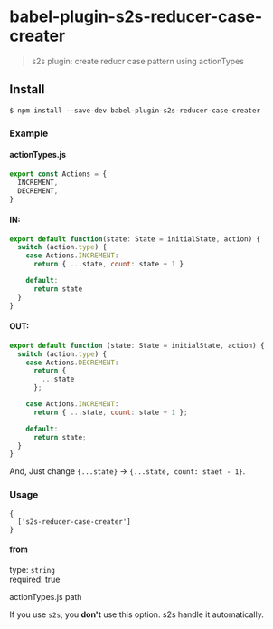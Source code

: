 # babel-plugin-s2s-reducer-case-creater

> s2s plugin: create reducr case pattern using actionTypes


## Install

```
$ npm install --save-dev babel-plugin-s2s-reducer-case-creater
```

### Example

#### actionTypes.js

```js
export const Actions = {
  INCREMENT,
  DECREMENT,
}
```

#### IN:

```js
export default function(state: State = initialState, action) {
  switch (action.type) {
    case Actions.INCREMENT:
      return { ...state, count: state + 1 }

    default:
      return state
  }
}
```

#### OUT:

```js
export default function (state: State = initialState, action) {
  switch (action.type) {
    case Actions.DECREMENT:
      return {
        ...state
      };

    case Actions.INCREMENT:
      return { ...state, count: state + 1 };

    default:
      return state;
  }
}
```

And, Just change `{...state}` → `{...state, count: staet - 1}`.

### Usage

```
{
  ['s2s-reducer-case-creater']
}
```

#### from

type: `string` <br>
required: true

actionTypes.js path

If you use `s2s`, you **don't** use this option. s2s handle it automatically.

